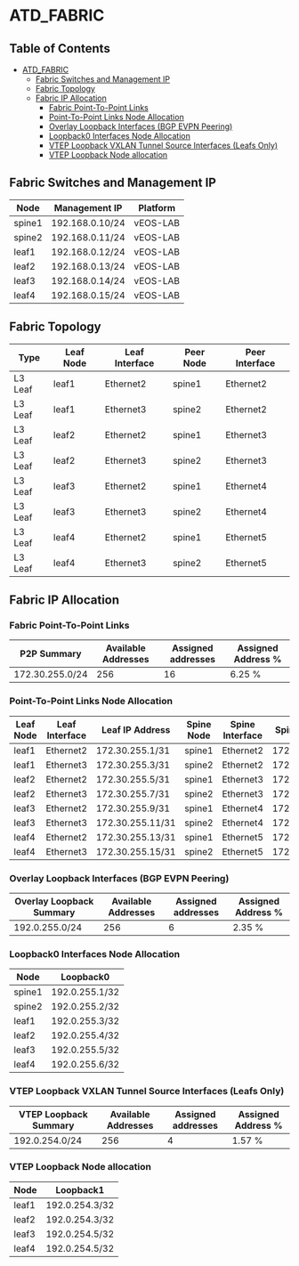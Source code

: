 # ATD_FABRIC

## Table of Contents

- [ATD_FABRIC](#atdfabric )
  - [Fabric Switches and Management IP](#fabric-switches-and-management-ip)
  - [Fabric Topology](#fabric-topology)
  - [Fabric IP Allocation](#fabric-ip-allocation)
    - [Fabric Point-To-Point Links](#fabric-point-to-point-links)
    - [Point-To-Point Links Node Allocation](#point-to-point-links-node-allocation)
    - [Overlay Loopback Interfaces (BGP EVPN Peering)](#overlay-loopback-interfaces-bgp-evpn-peering)
    - [Loopback0 Interfaces Node Allocation](#loopback0-interfaces-node-allocation)
    - [VTEP Loopback VXLAN Tunnel Source Interfaces (Leafs Only)](#vtep-loopback-vxlan-tunnel-source-interfaces-leafs-only)
    - [VTEP Loopback Node allocation](#vtep-loopback-node-allocation)

## Fabric Switches and Management IP

| Node | Management IP | Platform |
| ---- | ------------- | -------- |
| spine1 | 192.168.0.10/24 | vEOS-LAB |
| spine2 | 192.168.0.11/24 | vEOS-LAB |
| leaf1 | 192.168.0.12/24 | vEOS-LAB |
| leaf2 | 192.168.0.13/24 | vEOS-LAB |
| leaf3 | 192.168.0.14/24 | vEOS-LAB |
| leaf4 | 192.168.0.15/24 | vEOS-LAB |

## Fabric Topology

| Type | Leaf Node | Leaf Interface | Peer Node | Peer Interface |
| ---- | --------- | -------------- | --------- | -------------- |
| L3 Leaf | leaf1 | Ethernet2 | spine1 | Ethernet2 |
| L3 Leaf | leaf1 | Ethernet3 | spine2 | Ethernet2 |
| L3 Leaf | leaf2 | Ethernet2 | spine1 | Ethernet3 |
| L3 Leaf | leaf2 | Ethernet3 | spine2 | Ethernet3 |
| L3 Leaf | leaf3 | Ethernet2 | spine1 | Ethernet4 |
| L3 Leaf | leaf3 | Ethernet3 | spine2 | Ethernet4 |
| L3 Leaf | leaf4 | Ethernet2 | spine1 | Ethernet5 |
| L3 Leaf | leaf4 | Ethernet3 | spine2 | Ethernet5 |

## Fabric IP Allocation

### Fabric Point-To-Point Links

| P2P Summary | Available Addresses | Assigned addresses | Assigned Address % |
| ----------- | ------------------- | ------------------ | ------------------ |
| 172.30.255.0/24 | 256 | 16 | 6.25 % |

### Point-To-Point Links Node Allocation

| Leaf Node | Leaf Interface | Leaf IP Address | Spine Node | Spine Interface | Spine IP Address |
| --------- | -------------- | --------------- | ---------- | --------------- | ---------------- |
| leaf1 | Ethernet2 | 172.30.255.1/31 | spine1 | Ethernet2 | 172.30.255.0/31 |
| leaf1 | Ethernet3 | 172.30.255.3/31 | spine2 | Ethernet2 | 172.30.255.2/31 |
| leaf2 | Ethernet2 | 172.30.255.5/31 | spine1 | Ethernet3 | 172.30.255.4/31 |
| leaf2 | Ethernet3 | 172.30.255.7/31 | spine2 | Ethernet3 | 172.30.255.6/31 |
| leaf3 | Ethernet2 | 172.30.255.9/31 | spine1 | Ethernet4 | 172.30.255.8/31 |
| leaf3 | Ethernet3 | 172.30.255.11/31 | spine2 | Ethernet4 | 172.30.255.10/31 |
| leaf4 | Ethernet2 | 172.30.255.13/31 | spine1 | Ethernet5 | 172.30.255.12/31 |
| leaf4 | Ethernet3 | 172.30.255.15/31 | spine2 | Ethernet5 | 172.30.255.14/31 |

### Overlay Loopback Interfaces (BGP EVPN Peering)

| Overlay Loopback Summary | Available Addresses | Assigned addresses | Assigned Address % |
| ------------------------ | ------------------- | ------------------ | ------------------ |
| 192.0.255.0/24 | 256 | 6 | 2.35 % |

### Loopback0 Interfaces Node Allocation

| Node | Loopback0 |
| ---- | --------- |
| spine1 | 192.0.255.1/32 |
| spine2 | 192.0.255.2/32 |
| leaf1 | 192.0.255.3/32 |
| leaf2 | 192.0.255.4/32 |
| leaf3 | 192.0.255.5/32 |
| leaf4 | 192.0.255.6/32 |

### VTEP Loopback VXLAN Tunnel Source Interfaces (Leafs Only)

| VTEP Loopback Summary | Available Addresses | Assigned addresses | Assigned Address % |
| --------------------- | ------------------- | ------------------ | ------------------ |
| 192.0.254.0/24 | 256 | 4 | 1.57 % |

### VTEP Loopback Node allocation

| Node | Loopback1 |
| ---- | --------- |
| leaf1 | 192.0.254.3/32 |
| leaf2 | 192.0.254.3/32 |
| leaf3 | 192.0.254.5/32 |
| leaf4 | 192.0.254.5/32 |
